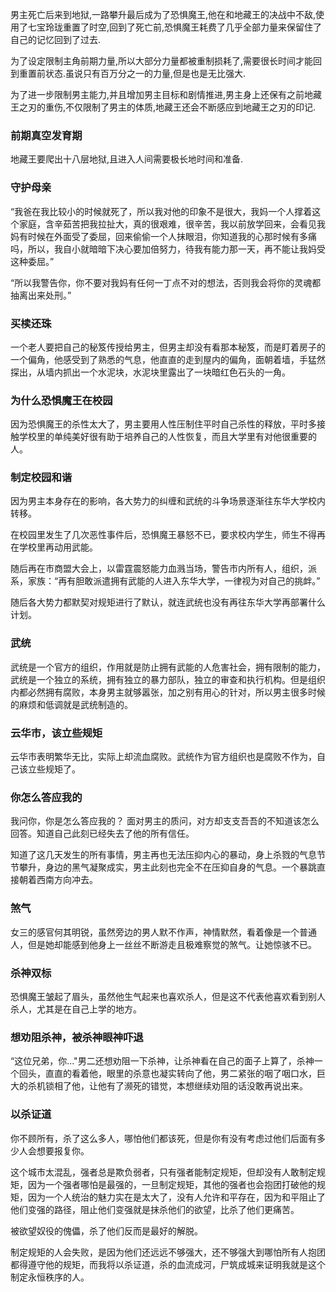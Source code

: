 男主死亡后来到地狱,一路攀升最后成为了恐惧魔王,他在和地藏王的决战中不敌,使用了七宝玲珑重置了时空,回到了死亡前,恐惧魔王耗费了几乎全部力量来保留住了自己的记忆回到了过去.

为了设定限制主角前期力量,所以大部分力量都被重制损耗了,需要很长时间才能回到重置前状态.虽说只有百万分之一的力量,但是也是无比强大.

为了进一步限制男主能力,并且增加男主目标和剧情推进,男主身上还保有之前地藏王之刃的重伤,不仅限制了男主的体质,地藏王还会不断感应到地藏王之刃的印记.

### 前期真空发育期

地藏王要爬出十八层地狱,且进入人间需要极长地时间和准备.

### 守护母亲

“我爸在我比较小的时候就死了，所以我对他的印象不是很大，我妈一个人撑着这个家庭，含辛茹苦把我拉扯大，真的很艰难，很辛苦，我以前放学回来，会看见我妈有时候在外面受了委屈，回来偷偷一个人抹眼泪，你知道我的心那时候有多痛吗，所以，我自小就暗暗下决心要加倍努力，待我有能力那一天，再不能让我妈受这种委屈。”

“所以我警告你，你不要对我妈有任何一丁点不对的想法，否则我会将你的灵魂都抽离出来处刑。”

### 买椟还珠

一个老人要把自己的秘笈传授给男主，但男主却没有看那本秘笈，而是盯着房子的一个偏角，他感受到了熟悉的气息，他直直的走到屋内的偏角，面朝着墙，手猛然探出，从墙内抓出一个水泥块，水泥块里露出了一块暗红色石头的一角。

### 为什么恐惧魔王在校园

因为恐惧魔王的杀性太大了，男主要用人性压制住平时自己杀性的释放，平时多接触学校里的单纯美好很有助于培养自己的人性恢复，而且大学里有对他很重要的人。

### 制定校园和谐

因为男主本身存在的影响，各大势力的纠缠和武统的斗争场景逐渐往东华大学校内转移。

在校园里发生了几次恶性事件后，恐惧魔王暴怒不已，要求校内学生，师生不得再在学校里再动用武能。

随后再在市商盟大会上，以雷霆震怒能力血溅当场，警告市内所有人，组织，派系，家族：“再有胆敢派遣拥有武能的人进入东华大学，一律视为对自己的挑衅。”

随后各大势力都默契对规矩进行了默认，就连武统也没有再往东华大学再部署什么计划。

### 武统

武统是一个官方的组织，作用就是防止拥有武能的人危害社会，拥有限制的能力，武统是一个独立的系统，拥有独立的暴力部队，独立的审查和执行机构。但是组织内都必然拥有腐败，本身男主就够嚣张，加之别有用心的针对，所以男主很多时候的麻烦和低调就是武统制造的。

### 云华市，该立些规矩

云华市表明繁华无比，实际上却流血腐败。武统作为官方组织也是腐败不作为，自己该立些规矩了。

### 你怎么答应我的

我问你，你是怎么答应我的？  面对男主的质问，对方却支支吾吾的不知道该怎么回答。知道自己此刻已经失去了他的所有信任。

知道了这几天发生的所有事情，男主再也无法压抑内心的暴动，身上杀戮的气息节节攀升，身边的黑气凝聚成实，男主此刻也完全不在压抑自身的气息。一个暴跳直接朝着西南方向冲去。

### 煞气

女三的感官何其明锐，虽然旁边的男人默不作声，神情默然，看着像是一个普通人，但是她却能感到他身上一丝丝不断游走且极难察觉的煞气。让她惊骇不已。

### 杀神双标

恐惧魔王皱起了眉头，虽然他生气起来也喜欢杀人，但是这不代表他喜欢看到别人杀人，尤其是在自己上学的地方。

### 想劝阻杀神，被杀神眼神吓退

“这位兄弟，你..."男二还想劝阻一下杀神，让杀神看在自己的面子上算了，杀神一个回头，直直的看着他，眼里的杀意也凝实转向了他，男二紧张的咽了咽口水，巨大的杀机锁相了他，让他有了濒死的错觉，本想继续劝阻的话没敢再说出来。

### 以杀证道

你不顾所有，杀了这么多人，哪怕他们都该死，但是你有没有考虑过他们后面有多少人会想要报复你。

这个城市太混乱，强者总是欺负弱者，只有强者能制定规矩，但却没有人敢制定规矩，因为一个强者哪怕是最强的，一旦制定规矩，其他的强者也会抱团打破他的规矩，因为一个人统治的魅力实在是太大了，没有人允许和平存在，因为和平阻止了他们变强的路径，阻止他们变强就是抹杀他们的欲望，比杀了他们更痛苦。

被欲望奴役的傀儡，杀了他们反而是最好的解脱。

制定规矩的人会失败，是因为他们还远远不够强大，还不够强大到哪怕所有人抱团都得遵守他的规矩，而我将以杀证道，杀的血流成河，尸筑成城来证明我就是这个制定永恒秩序的人。
